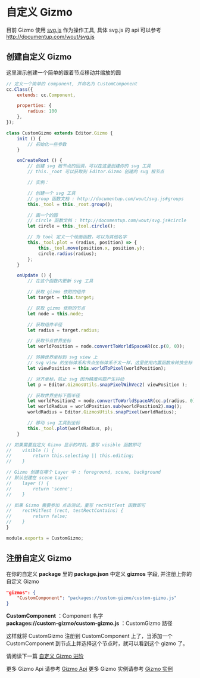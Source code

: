 # 自定义 Gizmo

目前 Gizmo 使用 [svg.js](http://svgjs.com/) 作为操作工具, 具体 svg.js 的 api 可以参考 http://documentup.com/wout/svg.js

## 创建自定义 Gizmo

这里演示创建一个简单的跟着节点移动并缩放的圆

```javascript
// 定义一个简单的 component, 并命名为 CustomComponent
cc.Class({
    extends: cc.Component,

    properties: {
        radius: 100
    },
});
```

```javascript
class CustomGizmo extends Editor.Gizmo {
    init () {
        // 初始化一些参数
    }

    onCreateRoot () {
        // 创建 svg 根节点的回调，可以在这里创建你的 svg 工具
        // this._root 可以获取到 Editor.Gizmo 创建的 svg 根节点

        // 实例：

        // 创建一个 svg 工具
        // group 函数文档 : http://documentup.com/wout/svg.js#groups
        this._tool = this._root.group();

        // 画一个的圆
        // circle 函数文档 : http://documentup.com/wout/svg.js#circle
        let circle = this._tool.circle();

        // 为 tool 定义一个绘画函数，可以为其他名字
        this._tool.plot = (radius, position) => {
            this._tool.move(position.x, position.y);
            circle.radius(radius);
        };
    }

    onUpdate () {
        // 在这个函数内更新 svg 工具

        // 获取 gizmo 依附的组件
        let target = this.target;

        // 获取 gizmo 依附的节点
        let node = this.node;

        // 获取组件半径
        let radius = target.radius;

        // 获取节点世界坐标
        let worldPosition = node.convertToWorldSpaceAR(cc.p(0, 0));

        // 转换世界坐标到 svg view 上
        // svg view 的坐标体系和节点坐标体系不太一样，这里使用内置函数来转换坐标
        let viewPosition = this.worldToPixel(worldPosition);

        // 对齐坐标，防止 svg 因为精度问题产生抖动
        let p = Editor.GizmosUtils.snapPixelWihVec2( viewPosition );

        // 获取世界坐标下圆半径
        let worldPosition2 = node.convertToWorldSpaceAR(cc.p(radius, 0));
        let worldRadius = worldPosition.sub(worldPosition2).mag();
        worldRadius = Editor.GizmosUtils.snapPixel(worldRadius);

        // 移动 svg 工具到坐标
        this._tool.plot(worldRadius, p);
    }

// 如果需要自定义 Gizmo 显示的时机，重写 visible 函数即可
//    visible () {
//        return this.selecting || this.editing;
//    }

// Gizmo 创建在哪个 Layer 中 : foreground, scene, background
// 默认创建在 scene Layer
//    layer () {
//        return 'scene';
//    }

// 如果 Gizmo 需要参加 点击测试，重写 rectHitTest 函数即可
//    rectHitTest (rect, testRectContains) {
//        return false;
//    }
}

module.exports = CustomGizmo;
```

## 注册自定义 Gizmo

在你的自定义 **package** 里的 **package.json** 中定义 **gizmos** 字段, 并注册上你的自定义 Gizmo

```json
"gizmos": {
    "CustomComponent": "packages://custom-gizmo/custom-gizmo.js"
}
```

**CustomComponent** ：Component 名字   
**packages://custom-gizmo/custom-gizmo.js** ：CustomGizmo 路径

这样就将 CustomGizmo 注册到 CustomComponent 上了，当添加一个 CustomComponent 到节点上并选择这个节点时，就可以看到这个 gizmo 了。

请阅读下一篇 [自定义 Gizmo 进阶](custom-gizmo-advance.md)

更多 Gizmo Api 请参考 [Gizmo Api](api/editor-framework/renderer/gizmo.md)
更多 Gizmo 实例请参考 [Gizmo 实例](https://github.com/2youyou2/gizmo-example)

